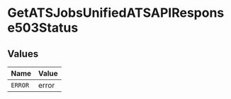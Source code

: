 # GetATSJobsUnifiedATSAPIResponse503Status


## Values

| Name    | Value   |
| ------- | ------- |
| `ERROR` | error   |